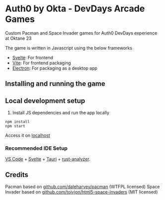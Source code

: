 # Auth0 by Okta - DevDays Arcade Games

Custom Pacman and Space Invader games for Auth0 DevDays experience at Oktane 23

The game is written in Javascript using the below frameworks

- [Svelte](https://svelte.dev/): For frontend
- [Vite](https://vitejs.dev/): For frontend packaging
- [Electron](https://www.electronjs.org/): For packaging as a desktop app

## Installing and running the game

## Local development setup

1. Install JS dependencies and run the app locally

```
npm install
npm start
```

Access it on [localhost](http://localhost:1420/)

### Recommended IDE Setup

[VS Code](https://code.visualstudio.com/) + [Svelte](https://marketplace.visualstudio.com/items?itemName=svelte.svelte-vscode) + [Tauri](https://marketplace.visualstudio.com/items?itemName=tauri-apps.tauri-vscode) + [rust-analyzer](https://marketplace.visualstudio.com/items?itemName=rust-lang.rust-analyzer).

## Credits

Pacman based on [github.com/daleharvey/pacman](https://github.com/daleharvey/pacman) (WTFPL licensed)
Space Invader based on [github.com/toivjon/html5-space-invaders](https://github.com/toivjon/html5-space-invaders) (MIT licensed)
